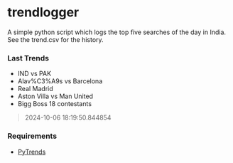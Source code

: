# trendlogger
A simple python script which logs the top five searches of the day in India.<br>See the trend.csv for the history.<br>

<!-- Last Trends -->
### Last Trends
* IND vs PAK
* Alav%C3%A9s vs Barcelona
* Real Madrid
* Aston Villa vs Man United
* Bigg Boss 18 contestants
> 2024-10-06 18:19:50.844854

<!-- Requirements -->
### Requirements
* [PyTrends](https://github.com/dreyco676/pytrends)

